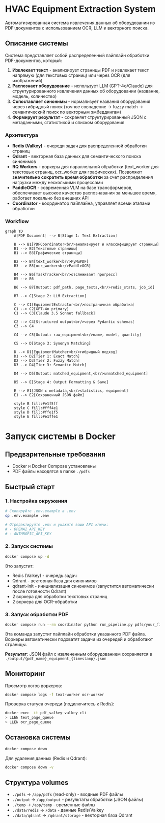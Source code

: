 # HVAC Equipment Extraction System

Автоматизированная система извлечения данных об оборудовании из PDF-документов с использованием OCR, LLM и векторного поиска.

## Описание системы

Система представляет собой распределенный пайплайн обработки PDF-документов, который:

1. **Извлекает текст** - анализирует страницы PDF и извлекает текст напрямую (для текстовых страниц) или через OCR (для изображений)
2. **Распознает оборудование** - использует LLM (GPT-4o/Claude) для структурированного извлечения данных об оборудовании (название, модель, количество)
3. **Сопоставляет синонимы** - нормализует названия оборудования через гибридный поиск (точное совпадение → fuzzy match → семантический поиск по векторным эмбеддингам)
4. **Формирует результат** - сохраняет структурированный JSON с метаданными, статистикой и списком оборудования

### Архитектура

- **Redis (Valkey)** - очереди задач для распределенной обработки страниц
- **Qdrant** - векторная база данных для семантического поиска синонимов
- **RQ Workers** - воркеры для параллельной обработки (text_worker для текстовых страниц, ocr_worker для графических). Позволяют **значительно сократить время обработки** за счет распределения нагрузки между несколькими процессами
- **PaddleOCR** - современная VLM на базе трансформеров, обеспечивает высокое качество распознавания за меньшее время, работает локально без внешних API
- **Coordinator** - координатор пайплайна, управляет всеми этапами обработки

### Workflow

```mermaid
graph TD
    A[PDF Document] --> B[Stage 1: Text Extraction]

    B --> B1[PDFCoordinator<br/>анализирует и классифицирует страницы]
    B1 --> B2[Текстовые страницы]
    B1 --> B3[Графические страницы]

    B2 --> B4[text_worker<br/>PyMuPDF]
    B3 --> B5[ocr_worker<br/>PaddleOCR]

    B4 --> B6[TaskTracker<br/>отслеживает прогресс]
    B5 --> B6

    B6 --> B7[Output: pdf_path, page_texts,<br/>redis_stats, job_id]

    B7 --> C[Stage 2: LLM Extraction]

    C --> C1[EquipmentExtractor<br/>постраничная обработка]
    C1 --> C2[GPT-4o primary]
    C1 --> C3[Claude 3.5 Sonnet fallback]

    C2 --> C4[Structured output<br/>через Pydantic schemas]
    C3 --> C4

    C4 --> C5[Output: raw_equipment<br/>name, model, quantity]

    C5 --> D[Stage 3: Synonym Matching]

    D --> D1[EquipmentMatcher<br/>гибридный подход]
    D1 --> D2[Tier 1: Exact Match]
    D2 --> D3[Tier 2: Fuzzy Match]
    D3 --> D4[Tier 3: Semantic Match]

    D4 --> D5[Output: matched_equipment,<br/>unmatched_equipment]

    D5 --> E[Stage 4: Output Formatting & Save]

    E --> E1[JSON с metadata,<br/>statistics, equipment]
    E1 --> E2[Сохраненный JSON файл]

    style B fill:#e1f5ff
    style C fill:#fff4e1
    style D fill:#ffe1f5
    style E fill:#e1ffe1
```



# Запуск системы в Docker

## Предварительные требования
- Docker и Docker Compose установлены
- PDF файлы находятся в папке `./pdfs`

## Быстрый старт

### 1. Настройка окружения
```bash
# Скопируйте .env.example в .env
cp .env.example .env

# Отредактируйте .env и укажите ваши API ключи:
# - OPENAI_API_KEY
# - ANTHROPIC_API_KEY
```

### 2. Запуск системы
```bash
docker compose up -d
```

Это запустит:
- Redis (Valkey) - очередь задач
- Qdrant - векторная база для синонимов
- qdrant-init - инициализация синонимов (запустится автоматически после готовности Qdrant)
- 2 воркера для обработки текстовых страниц
- 2 воркера для OCR-обработки

### 3. Запуск обработки PDF

```bash
docker compose run --rm coordinator python run_pipeline.py pdfs/your_file.pdf
```

Эта команда запустит пайплайн обработки указанного PDF файла. Воркеры автоматически подхватят задачи из очередей и обработают страницы.

**Результат**: JSON файл с извлеченным оборудованием сохраняется в `./output/{pdf_name}_equipment_{timestamp}.json`

## Мониторинг

Просмотр логов воркеров:
```bash
docker compose logs -f text-worker ocr-worker
```

Проверка статуса очереди (подключитесь к Redis):
```bash
docker exec -it pdf_valkey valkey-cli
> LLEN text_page_queue
> LLEN ocr_page_queue
```

## Остановка системы

```bash
docker compose down
```

Для удаления данных (Redis и Qdrant):
```bash
docker compose down -v
```

## Структура volumes

- `./pdfs` → `/app/pdfs` (read-only) - входные PDF файлы
- `./output` → `/app/output` - результаты обработки (JSON файлы)
- `./temp` → `/app/temp` - временные файлы
- `./data/redis` → `/data` - данные Redis/Valkey
- `./data/qdrant` → `/qdrant/storage` - векторная база Qdrant
